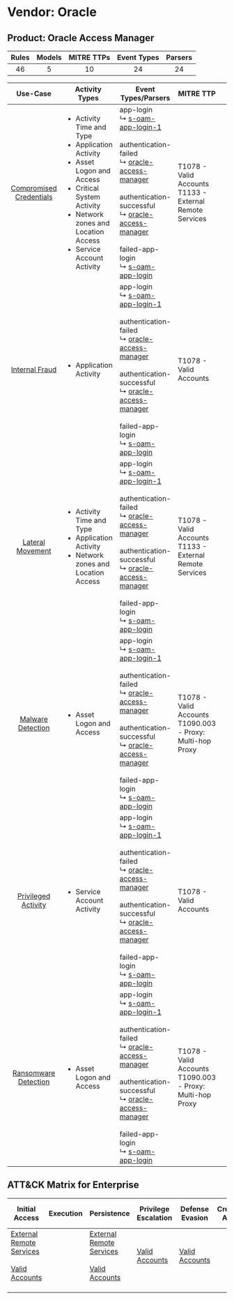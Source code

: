 Vendor: Oracle
==============
Product: Oracle Access Manager
------------------------------
| Rules | Models | MITRE TTPs | Event Types | Parsers |
|:-----:|:------:|:----------:|:-----------:|:-------:|
|  46   |   5    |     10     |     24      |   24    |

|                                 Use-Case                                  | Activity Types                                                                                                                                                                                                    | Event Types/Parsers                                                                                                                                                                                                                                                                                                                                                                                                     | MITRE TTP                                                        | Content                                              |
|:-------------------------------------------------------------------------:| ----------------------------------------------------------------------------------------------------------------------------------------------------------------------------------------------------------------- | ----------------------------------------------------------------------------------------------------------------------------------------------------------------------------------------------------------------------------------------------------------------------------------------------------------------------------------------------------------------------------------------------------------------------- | ---------------------------------------------------------------- | ---------------------------------------------------- |
| [Compromised Credentials](../UseCases/usecase_compromised_credentials.md) | <ul><li>Activity Time  and Type</li><li>Application Activity</li><li>Asset Logon and Access</li><li>Critical System Activity</li><li>Network zones and Location Access</li><li>Service Account Activity</li></ul> |  app-login<br> ↳ [s-oam-app-login-1](../Parsers/parserContent_s-oam-app-login-1.md)<br><br> authentication-failed<br> ↳ [oracle-access-manager](../Parsers/parserContent_oracle-access-manager.md)<br><br> authentication-successful<br> ↳ [oracle-access-manager](../Parsers/parserContent_oracle-access-manager.md)<br><br> failed-app-login<br> ↳ [s-oam-app-login](../Parsers/parserContent_s-oam-app-login.md)<br> | T1078 - Valid Accounts<br>T1133 - External Remote Services<br>   | <ul><li>25 Rules</li></ul><ul><li>4 Models</li></ul> |
|          [Internal Fraud](../UseCases/usecase_internal_fraud.md)          | <ul><li>Application Activity</li></ul>                                                                                                                                                                            |  app-login<br> ↳ [s-oam-app-login-1](../Parsers/parserContent_s-oam-app-login-1.md)<br><br> authentication-failed<br> ↳ [oracle-access-manager](../Parsers/parserContent_oracle-access-manager.md)<br><br> authentication-successful<br> ↳ [oracle-access-manager](../Parsers/parserContent_oracle-access-manager.md)<br><br> failed-app-login<br> ↳ [s-oam-app-login](../Parsers/parserContent_s-oam-app-login.md)<br> | T1078 - Valid Accounts<br>                                       | <ul><li>4 Rules</li></ul>                            |
|        [Lateral Movement](../UseCases/usecase_lateral_movement.md)        | <ul><li>Activity Time  and Type</li><li>Application Activity</li><li>Network zones and Location Access</li></ul>                                                                                                  |  app-login<br> ↳ [s-oam-app-login-1](../Parsers/parserContent_s-oam-app-login-1.md)<br><br> authentication-failed<br> ↳ [oracle-access-manager](../Parsers/parserContent_oracle-access-manager.md)<br><br> authentication-successful<br> ↳ [oracle-access-manager](../Parsers/parserContent_oracle-access-manager.md)<br><br> failed-app-login<br> ↳ [s-oam-app-login](../Parsers/parserContent_s-oam-app-login.md)<br> | T1078 - Valid Accounts<br>T1133 - External Remote Services<br>   | <ul><li>4 Rules</li></ul><ul><li>1 Models</li></ul>  |
|       [Malware Detection](../UseCases/usecase_malware_detection.md)       | <ul><li>Asset Logon and Access</li></ul>                                                                                                                                                                          |  app-login<br> ↳ [s-oam-app-login-1](../Parsers/parserContent_s-oam-app-login-1.md)<br><br> authentication-failed<br> ↳ [oracle-access-manager](../Parsers/parserContent_oracle-access-manager.md)<br><br> authentication-successful<br> ↳ [oracle-access-manager](../Parsers/parserContent_oracle-access-manager.md)<br><br> failed-app-login<br> ↳ [s-oam-app-login](../Parsers/parserContent_s-oam-app-login.md)<br> | T1078 - Valid Accounts<br>T1090.003 - Proxy: Multi-hop Proxy<br> | <ul><li>6 Rules</li></ul>                            |
|     [Privileged Activity](../UseCases/usecase_privileged_activity.md)     | <ul><li>Service Account Activity</li></ul>                                                                                                                                                                        |  app-login<br> ↳ [s-oam-app-login-1](../Parsers/parserContent_s-oam-app-login-1.md)<br><br> authentication-failed<br> ↳ [oracle-access-manager](../Parsers/parserContent_oracle-access-manager.md)<br><br> authentication-successful<br> ↳ [oracle-access-manager](../Parsers/parserContent_oracle-access-manager.md)<br><br> failed-app-login<br> ↳ [s-oam-app-login](../Parsers/parserContent_s-oam-app-login.md)<br> | T1078 - Valid Accounts<br>                                       | <ul><li>1 Rules</li></ul>                            |
|    [Ransomware Detection](../UseCases/usecase_ransomware_detection.md)    | <ul><li>Asset Logon and Access</li></ul>                                                                                                                                                                          |  app-login<br> ↳ [s-oam-app-login-1](../Parsers/parserContent_s-oam-app-login-1.md)<br><br> authentication-failed<br> ↳ [oracle-access-manager](../Parsers/parserContent_oracle-access-manager.md)<br><br> authentication-successful<br> ↳ [oracle-access-manager](../Parsers/parserContent_oracle-access-manager.md)<br><br> failed-app-login<br> ↳ [s-oam-app-login](../Parsers/parserContent_s-oam-app-login.md)<br> | T1078 - Valid Accounts<br>T1090.003 - Proxy: Multi-hop Proxy<br> | <ul><li>6 Rules</li></ul>                            |

ATT&CK Matrix for Enterprise
----------------------------
| Initial Access                                                                                                                                   | Execution | Persistence                                                                                                                                      | Privilege Escalation                                                | Defense Evasion                                                     | Credential Access | Discovery | Lateral Movement | Collection | Command and Control                                                                                                                       | Exfiltration | Impact |
| ------------------------------------------------------------------------------------------------------------------------------------------------ | --------- | ------------------------------------------------------------------------------------------------------------------------------------------------ | ------------------------------------------------------------------- | ------------------------------------------------------------------- | ----------------- | --------- | ---------------- | ---------- | ----------------------------------------------------------------------------------------------------------------------------------------- | ------------ | ------ |
| [External Remote Services](https://attack.mitre.org/techniques/T1133)<br><br>[Valid Accounts](https://attack.mitre.org/techniques/T1078)<br><br> |           | [External Remote Services](https://attack.mitre.org/techniques/T1133)<br><br>[Valid Accounts](https://attack.mitre.org/techniques/T1078)<br><br> | [Valid Accounts](https://attack.mitre.org/techniques/T1078)<br><br> | [Valid Accounts](https://attack.mitre.org/techniques/T1078)<br><br> |                   |           |                  |            | [Proxy: Multi-hop Proxy](https://attack.mitre.org/techniques/T1090/003)<br><br>[Proxy](https://attack.mitre.org/techniques/T1090)<br><br> |              |        |